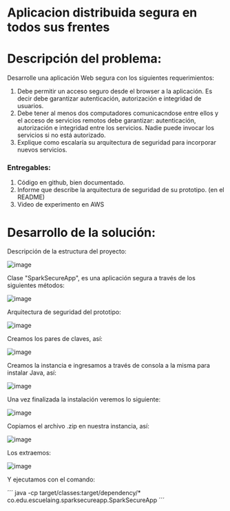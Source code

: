 # Aplicacion distribuida segura en todos sus frentes

# Descripción del problema:

Desarrolle una aplicación Web segura con los siguientes requerimientos:

1. Debe permitir un acceso seguro desde el browser a la aplicación. Es decir debe garantizar autenticación, autorización e integridad de usuarios.
2. Debe tener al menos dos computadores comunicacndose entre ellos y el acceso de servicios remotos debe garantizar: autenticación, autorización e integridad entre los servicios. Nadie puede invocar los servicios si no está autorizado.
3. Explique como escalaría su arquitectura de seguridad para incorporar nuevos servicios.

### Entregables:

1. Código en github, bien documentado.
2. Informe que describe la arquitectura de seguridad de su prototipo. (en el README)
3. Video de experimento en AWS

# Desarrollo de la solución:

Descripción de la estructura del proyecto: 

![image](https://user-images.githubusercontent.com/25957863/199262039-99dc53ef-656c-4426-b6fe-ddd8b7ba6c03.png)

Clase "SparkSecureApp", es una aplicación segura a través de los siguientes métodos:

![image](https://user-images.githubusercontent.com/25957863/199265735-601c48e7-292a-496a-a2bd-7af6faf70b34.png)

Arquitectura de seguridad del prototipo:

![image](https://user-images.githubusercontent.com/25957863/199260798-23c73adc-5965-4395-89b9-8d57e3ab980b.png)

Creamos los pares de claves, así:

![image](https://user-images.githubusercontent.com/25957863/199265641-58af9c20-91dd-4a88-97f1-1449da56be7a.png)

Creamos la instancia e ingresamos a través de consola a la misma para instalar Java, así:

![image](https://user-images.githubusercontent.com/25957863/199266897-1859a35d-be32-4fa2-917f-9b7cde137c97.png)

Una vez finalizada la instalación veremos lo siguiente:

![image](https://user-images.githubusercontent.com/25957863/199267251-99db892f-082c-443d-9c9d-fc8075caa557.png)

Copiamos el archivo .zip en nuestra instancia, así:

![image](https://user-images.githubusercontent.com/25957863/199271679-322b947f-0592-4f2b-98f6-34432597a53e.png)

Los extraemos:

![image](https://user-images.githubusercontent.com/25957863/199271781-9af0f703-2dd9-499b-adb3-1135090be7a2.png)

Y ejecutamos con el comando:

´´´
java -cp target/classes:target/dependency/* co.edu.escuelaing.sparksecureapp.SparkSecureApp
´´´

